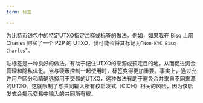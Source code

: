 ```yaml
---
term: 标签

---
```

为比特币钱包中的特定UTXO指定注释或标签的做法。例如，如果我在 Bisq 上用 Charles 购买了一个 P2P 的 UTXO，我可能会将其标记为"`Non-KYC Bisq Charles`"。

贴标签是一种良好的做法，有助于记住UTXO的来源或预定目的地，从而促进资金管理和隐私优化。当与硬币控制一起使用时，标签变得更加重要。事实上，通过允许用户区分和精确选择用于交易的UTXO，这种做法有助于避免合并来自不同来源的UTXO。这就限制了与共同输入所有权启发式（CIOH）相关的风险，因为该启发式会揭示交易中输入的共同所有权。